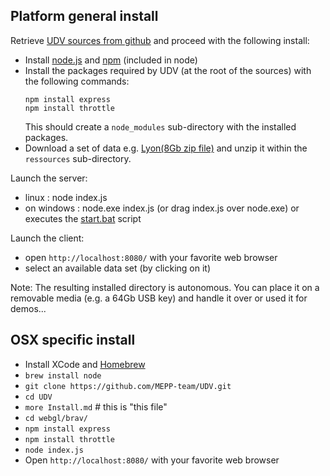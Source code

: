 ## Platform general install
Retrieve [UDV sources from github](https://github.com/MEPP-team/UDV) and proceed with the following install:
 * Install [node.js](https://nodejs.org/en/) and [npm](https://www.npmjs.com/) (included in node)
 * Install the packages required by UDV (at the root of the sources) with the following commands:
   ````  
   npm install express
   npm install throttle
   ````
   This should create a `node_modules` sub-directory with the installed packages.
 * Download a set of data e.g. [Lyon(8Gb zip file)](http://liris.cnrs.fr/vcity/Data/UDV/GrandLyon.zip) and unzip it within the `ressources` sub-directory.  

Launch the server:
  * linux : node index.js
  * on windows : node.exe index.js (or drag index.js over node.exe) or executes the [start.bat](https://github.com/MEPP-team/UDV/blob/master/start.bat) script

Launch the client: 
  * open `http://localhost:8080/` with your favorite web browser
  * select an available data set (by clicking on it)
  
Note: The resulting installed directory is autonomous. You can place it on a removable media (e.g. a 64Gb USB key) and handle it over or used it for demos...

## OSX specific install
 - Install XCode and [Homebrew](https://brew.sh/)
 - `brew install node`
 - `git clone https://github.com/MEPP-team/UDV.git`
 - `cd UDV`
 - `more Install.md` # this is "this file"
 - `cd webgl/brav/`
 - `npm install express`
 - `npm install throttle`
 - `node index.js`
 - Open `http://localhost:8080/` with your favorite web browser

